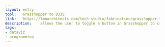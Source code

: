 ```yaml
---
layout: entry
tool:	Grasshopper to D3JS
link:	https://lmnarchitects.com/tech-studio/fabrication/grasshopper-to-d3js/
description:	allows the user to toggle a button in Grasshopper to create a D3JS view
tags:
- dataviz
- programming
---
```

